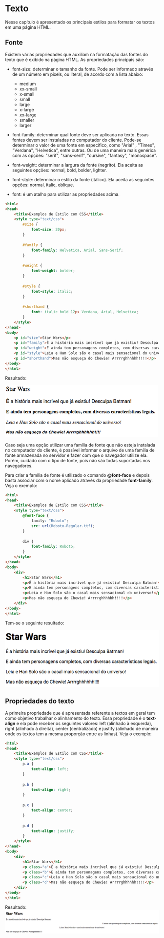 # Texto

Nesse capítulo é apresentado os principais estilos para formatar os textos em uma página HTML.

## Fonte

Existem várias propriedades que auxiliam na formatação das fontes do texto que é exibido na página HTML. As propriedades principais são:

* font-size: determinar o tamanho da fonte. Pode ser informado através de um número em pixels, ou literal, de acordo com a lista abaixo:
  * medium
  * xx-small
  * x-small
  * small
  * large
  * x-large
  * xx-large
  * smaller
  * larger
* font-family: determinar qual fonte deve ser aplicada no texto. Essas fontes devem ser instaladas no computador do cliente. Pode-se determinar o valor de uma fonte em específico, como "Arial" , "Times", "Verdana", "Helvetica", entre outras. Ou de uma maneira mais genérica com as opções: "serif", "sans-serif", "cursive", "fantasy", "monospace".
* font-weight: determinar a largura da fonte \(negrito\). Ela aceita as seguintes opções: normal, bold, bolder, lighter.
* font-style: determinar o estilo da fonte \(itálico\). Ela aceita as seguintes opções: normal, italic, oblique.

* font: é um atalho para utilizar as propriedades acima.

```html
<html>
<head>
    <title>Exemplos de Estilo com CSS</title>
    <style type="text/css">
        #size {
            font-size: 20px;
        }

        #family {
            font-family: Helvetica, Arial, Sans-Serif;
        }

        #weight {
            font-weight: bolder;
        }

        #style {
            font-style: italic;
        }

        #shorthand {
            font: italic bold 12px Verdana, Arial, Helvetica;
        }
    </style>
</head>
<body>
    <p id="size">Star Wars</p>
    <p id="family">É a história mais incrível que já existiu! Desculpa Batman!</p>
    <p id="weight">E ainda tem personagens completos, com diversas características legais.</p>
    <p id="style">Leia e Han Solo são o casal mais sensacional do universo!</p>
    <p id="shorthand">Mas não esqueça do Chewie! Arrrrghhhhhh!!!!</p>
</body>
</html>
```

Resultado:

![](/assets/fonts.png)

Caso seja uma opção utilizar uma família de fonte que não esteja instalada no computador do cliente, é possível informar o arquivo de uma família de fonte armazenada no servidor e fazer com que o navegador utilize ela. Porém, cuidado com  o tipo de fonte, pois não são todas suportadas nos navegadores.

Para criar a família de fonte é utilizado o comando **@font-face** e depois basta associar com o nome aplicado através da propriedade **font-family**. Veja o exemplo:

```html
<html>
<head>
    <title>Exemplos de Estilo com CSS</title>
    <style type="text/css">
        @font-face {
            family: "Roboto";
            src: url(Roboto-Regular.ttf);
        }

        div {
            font-family: Roboto;
        }
    </style>
</head>
<body>
    <div>
        <h1>Star Wars</h1>
        <p>É a história mais incrível que já existiu! Desculpa Batman!</p>
        <p>E ainda tem personagens completos, com diversas características legais.</p>
        <p>Leia e Han Solo são o casal mais sensacional do universo!</p>
        <p>Mas não esqueça do Chewie! Arrrrghhhhhh!!!!</p>
    </div>
</body>
</html>
```

Tem-se o seguinte resultado:

![](/assets/font-face.png)

## Propriedades do texto

A primeira propriedade que é apresentada referente a textos em geral tem como objetivo trabalhar o alinhamento do texto. Essa propriedade é o **text-align** e ela pode receber os seguintes valores: left \(alinhado à esquerda\), right \(alinhado à direita\), center \(centralizado\) e justify \(alinhado de maneira onde os textos tem a mesma proporção entre as linhas\). Veja o exemplo:

```html
<html>
<head>
    <title>Exemplos de Estilo com CSS</title>
    <style type="text/css">
        p.a {
            text-align: left;
        }

        p.b {
            text-align: right;
        }

        p.c {
            text-align: center;
        }

        p.d {
            text-align: justify;
        }
    </style>
</head>
<body>
    <div>
        <h1>Star Wars</h1>
        <p class="a">É a história mais incrível que já existiu! Desculpa Batman!</p>
        <p class="b">E ainda tem personagens completos, com diversas características legais.</p>
        <p class="c">Leia e Han Solo são o casal mais sensacional do universo!</p>
        <p class="d">Mas não esqueça do Chewie! Arrrrghhhhhh!!!!</p>
    </div>
</body>
</html>
```

Resultado:![](/assets/text-align.png)





